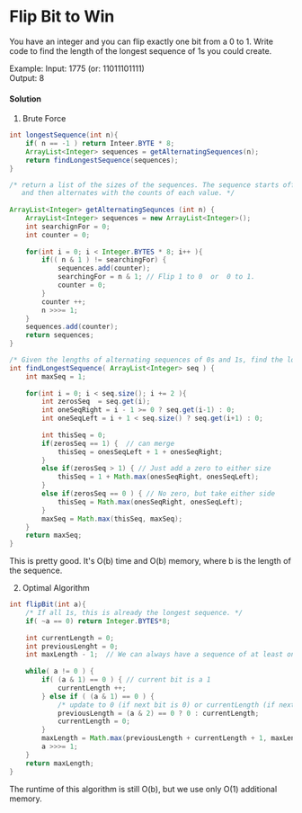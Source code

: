 # Flip Bit to Win

You have an integer and you can flip exactly one bit from a 0 to 1. Write code to find the length of the longest sequence of 1s you could create.

Example:
Input: 1775 (or: 11011101111) <br />
Output: 8



#### Solution

1. Brute Force 

```java
int longestSequence(int n){
    if( n == -1 ) return Inteer.BYTE * 8;
    ArrayList<Integer> sequences = getAlternatingSequences(n);
    return findLongestSequence(sequences);
}

/* return a list of the sizes of the sequences. The sequence starts off with the number of 0s (which might be 0)
   and then alternates with the counts of each value. */
   
ArrayList<Integer> getAlternatingSequnces (int n) {
    ArrayList<Integer> sequences = new ArrayList<Integer>();
    int searchignFor = 0;
    int counter = 0;
    
    for(int i = 0; i < Integer.BYTES * 8; i++ ){
        if(( n & 1 ) != searchingFor) {
            sequences.add(counter);
            searchingFor = n & 1; // Flip 1 to 0  or  0 to 1.
            counter = 0;
        }
        counter ++;
        n >>>= 1;
    }
    sequences.add(counter);
    return sequences;
}

/* Given the lengths of alternating sequences of 0s and 1s, find the longest one we can build */
int findLongestSequence( ArrayList<Integer> seq ) {
    int maxSeq = 1;
    
    for(int i = 0; i < seq.size(); i += 2 ){
        int zerosSeq  = seq.get(i);
        int oneSeqRight = i - 1 >= 0 ? seq.get(i-1) : 0;
        int oneSeqLeft = i + 1 < seq.size() ? seq.get(i+1) : 0;
        
        int thisSeq = 0;
        if(zerosSeq == 1) {  // can merge
            thisSeq = onesSeqLeft + 1 + onesSeqRight;
        }
        else if(zerosSeq > 1) { // Just add a zero to either size
            thisSeq = 1 + Math.max(onesSeqRight, onesSeqLeft);
        } 
        else if(zerosSeq == 0 ) { // No zero, but take either side
            thisSeq = Math.max(onesSeqRight, onesSeqLeft);
        }
        maxSeq = Math.max(thisSeq, maxSeq);
    }
    return maxSeq;
}

```

This is pretty good. It's O(b) time and O(b) memory, where b is the length of the sequence.


2. Optimal Algorithm

```java
int flipBit(int a){
    /* If all 1s, this is already the longest sequence. */
    if( ~a == 0) return Integer.BYTES*8;
    
    int currentLength = 0;
    int previousLenght = 0;
    int maxLength - 1;  // We can always have a sequence of at least one 1.
    
    while( a != 0 ) {
        if( (a & 1) == 0 ) { // current bit is a 1
            currentLength ++;
        } else if ( (a & 1) == 0 ) {
            /* update to 0 (if next bit is 0) or currentLength (if next bit is 1). */
            previousLength = (a & 2) == 0 ? 0 : currentLength;
            currentLength = 0;
        }
        maxLength = Math.max(previousLength + currentLength + 1, maxLength);
        a >>>= 1;
    }
    return maxLength;
}
```
The runtime of this algorithm is still O(b), but we use only O(1) additional memory.


